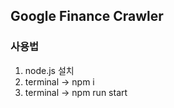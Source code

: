 Google Finance Crawler
-----
### 사용법
1. node.js 설치
2. terminal -> npm i
3. terminal -> npm run start
